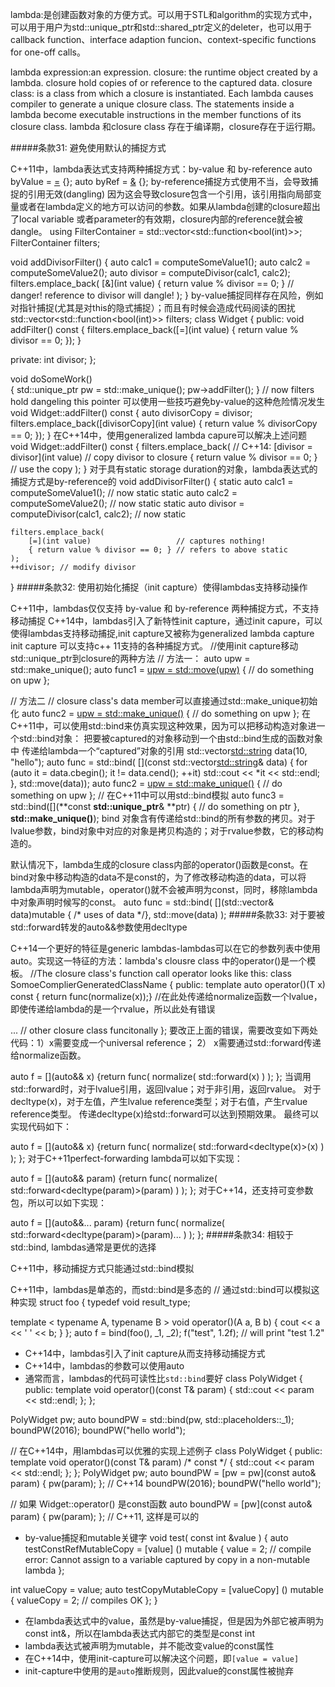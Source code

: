 lambda:是创建函数对象的方便方式。可以用于STL和algorithm的实现方式中，可以用于用户为std::unique_ptr和std::shared_ptr定义的deleter，也可以用于callback function、interface adaption funcion、context-specific functions for one-off calls。

lambda expression:an expression.
closure: the runtime object created by a lambda. closure hold copies of or reference to the captured data.
closure class: is a class from which a closure is instantiated. Each lambda causes compiler to generate a unique closure class. The statements inside a lambda become executable instructions in the member functions of its closure class.
lambda 和closure class 存在于编译期，closure存在于运行期。

#####条款31: 避免使用默认的捕捉方式

C++11中，lambda表达式支持两种捕捉方式：by-value 和 by-reference
auto byValue = [=]() {};
auto byRef = [&]() {};
by-reference捕捉方式使用不当，会导致捕捉的引用无效(dangling) 因为这会导致closure包含一个引用，该引用指向局部变量或者在lambda定义的地方可以访问的参数。如果从lambda创建的closure超出了local variable 或者parameter的有效期，closure内部的reference就会被dangle。
using FilterContainer = std::vector<std::function<bool(int)>>;
FilterContainer filters;

void addDivisorFilter()
{
    auto calc1 = computeSomeValue1();
    auto calc2 = computeSomeValue2();
    auto divisor = computeDivisor(calc1, calc2);
    filters.emplace_back(
        [&](int value) { return value % divisor == 0; } // danger! reference to divisor will dangle!
        );
}
by-value捕捉同样存在风险，例如对指针捕捉(尤其是对this的隐式捕捉）；而且有时候会造成代码阅读的困扰
std::vector<std::function<bool(int)>> filters;
class Widget
{
public:
    void addFilter() const 
    {
        filters.emplace_back([=](int value) { return value % divisor == 0; });
    }

private:
    int divisor;
};

void doSomeWork()    
{
    std::unique_ptr<Widget> pw = std::make_unique<Widget>();
    pw->addFilter();
}
// now filters hold dangeling this pointer
可以使用一些技巧避免by-value的这种危险情况发生
void Widget::addFilter() const 
{
    auto divisorCopy = divisor;
    filters.emplace_back([divisorCopy](int value) { return value % divisorCopy == 0; });
}
在C++14中，使用generalized lambda capure可以解决上述问题
void Widget::addFilter() const
{
    filters.emplace_back(                // C++14:
        [divisor = divisor](int value)   // copy divisor to closure
        { return value % divisor == 0; } // use the copy
    );
}
对于具有static storage duration的对象，lambda表达式的捕捉方式是by-reference的
void addDivisorFilter()
{
    static auto calc1 = computeSomeValue1(); // now static
    static auto calc2 = computeSomeValue2(); // now static
    static auto divisor = computeDivisor(calc1, calc2); // now static
    
    filters.emplace_back(
        [=](int value)                   // captures nothing!
        { return value % divisor == 0; } // refers to above static
    );
    ++divisor; // modify divisor
}
#####条款32: 使用初始化捕捉（init capture）使得lambdas支持移动操作

C++11中，lambdas仅仅支持 by-value 和 by-reference 两种捕捉方式，不支持移动捕捉
C++14中，lambdas引入了新特性init capture，通过init capure，可以使得lambdas支持移动捕捉,init capture又被称为generalized lambda capture
init capture 可以支持c++ 11支持的各种捕捉方式。
//使用init capture移动std::unique_ptr到closure的两种方法
// 方法一：
auto upw = std::make_unique<T>();
auto func1 = [upw = std::move(upw)]()
{
    // do something on upw
};

// 方法二
// closure class's data member可以直接通过std::make_unique初始化
auto func2 = [upw = std::make_unique<T>()]()
{
    // do something on upw
};
在C++11中，可以使用std::bind来仿真实现这种效果，因为可以把移动构造对象进一个std::bind对象：
把要被captured的对象移动到一个由std::bind生成的函数对象中
传递给lambda一个“captured”对象的引用
std::vector<std::string> data(10, "hello");
auto func = std::bind(
    [](const std::vector<std::string>& data)
    {
        for (auto it = data.cbegin(); it != data.cend(); ++it)
            std::cout << *it << std::endl;
    },
    std::move(data));
auto func2 = [upw = std::make_unique<T>()]() {
    // do something on upw
};
// 在C++11中可以用std::bind模拟
auto func3 = std::bind([](**const **std::unique_ptr<T>**& **ptr) { // do something on ptr },
    **std::make_unique<T>()**);
bind 对象含有传递给std::bind的所有参数的拷贝。对于lvalue参数，bind对象中对应的对象是拷贝构造的；对于rvalue参数，它的移动构造的。

默认情况下，lambda生成的closure class内部的operator()函数是const。在bind对象中移动构造的data不是const的，为了修改移动构造的data，可以将lambda声明为mutable，operator()就不会被声明为const，同时，移除lambda中对象声明时候写的const。
auto func = 
    std::bind(
       [](std::vector<double>& data)mutable
       { /* uses of data */},
       std::move(data)
);
#####条款33: 对于要被std::forward转发的auto&&参数使用decltype

C++14一个更好的特征是generic lambdas-lambdas可以在它的参数列表中使用auto。实现这一特征的方法：lambda's clousre class 中的operator()是一个模板。
//The closure class's function call operator looks like this:
class SomoeComplierGeneratedClassName
{
public: 
  template<typename T>
  auto operator()(T x) const
  { return func(normalize(x));} //在此处传递给normalize函数一个lvalue，即使传递给lambda的是一个rvalue，所以此处有错误

...  // other closure class funcitonally
};
要改正上面的错误，需要改变如下两处代码：1）x需要变成一个universal reference； 2） x需要通过std::forward传递给normalize函数。

auto f = [](auto&& x)
          {return func( normalize( std::forward<???>(x) ) ); }; 
当调用std::forward时，对于lvalue引用，返回lvalue；对于非引用，返回rvalue。 对于decltype(x)，对于左值，产生lvalue reference类型；对于右值，产生rvalue reference类型。 传递decltype(x)给std::forward可以达到预期效果。 最终可以实现代码如下：

auto f = [](auto&& x)
          {return func( normalize( std::forward<decltype(x)>(x) ) ); }; 
对于C++11perfect-forwarding lambda可以如下实现：

auto f = [](auto&& param)
          {return func( normalize( std::forward<decltype(param)>(param) ) ); }; 
对于C++14，还支持可变参数包，所以可以如下实现：

auto f = [](auto&&... param)
         {return func( normalize( std::forward<decltype(param)>(param)... ) ); }; 
#####条款34: 相较于std::bind, lambdas通常是更优的选择

C++11中，移动捕捉方式只能通过std::bind模拟

C++11中，lambdas是单态的，而std::bind是多态的 // 通过std::bind可以模拟这种实现 struct foo { typedef void result_type;

template < typename A, typename B > void operator()(A a, B b) { cout << a << ' ' << b; } }; auto f = bind(foo(), _1, _2); f("test", 1.2f); // will print "test 1.2"

- C++14中，lambdas引入了init capture从而支持移动捕捉方式
- C++14中，lambdas的参数可以使用auto
- 通常而言，lambdas的代码可读性比`std::bind`要好
class PolyWidget { public: template void operator()(const T& param) { std::cout << param << std::endl; }; };

PolyWidget pw; auto boundPW = std::bind(pw, std::placeholders::_1); boundPW(2016); boundPW("hello world");

// 在C++14中，用lambdas可以优雅的实现上述例子 class PolyWidget { public: template void operator()(const T& param) /* const */ { std::cout << param << std::endl; }; }; PolyWidget pw; auto boundPW = [pw = pw](const auto& param) { pw(param); }; // C++14 boundPW(2016); boundPW("hello world");

// 如果 Widget::operator() 是const函数 auto boundPW = [pw](const auto& param) { pw(param); }; // C++11, 这样是可以的


- by-value捕捉和mutable关键字
void test( const int &value ) { auto testConstRefMutableCopy = [value] () mutable { value = 2; // compile error: Cannot assign to a variable captured by copy in a non-mutable lambda };

int valueCopy = value;
auto testCopyMutableCopy = [valueCopy] () mutable {
    valueCopy = 2; // compiles OK
};
}

 + 在lambda表达式中的value，虽然是by-value捕捉，但是因为外部它被声明为const int&，所以在lambda表达式内部它的类型是const int
 + lambda表达式被声明为mutable，并不能改变value的const属性
 + 在C++14中，使用init-capture可以解决这个问题，即`[value = value]`
 + init-capture中使用的是`auto`推断规则，因此value的const属性被抛弃

